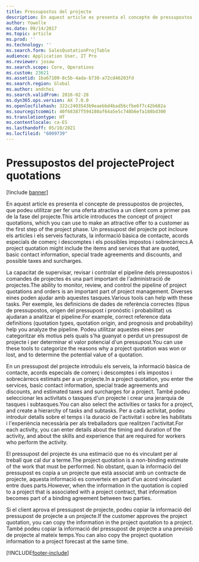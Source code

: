 ```yaml
---
title: Pressupostos del projecte
description: En aquest article es presenta el concepte de pressupostos de projectes, que podeu utilitzar per fer una oferta atractiva a un client com a primer pas de la fase del projecte. Un pressupost del projecte pot incloure els articles i els serveis facturats, la informació bàsica de contacte, acords especials de comerç i descomptes i els possibles impostos i sobrecàrrecs.
author: Yowelle
ms.date: 09/14/2017
ms.topic: article
ms.prod: ''
ms.technology: ''
ms.search.form: SalesQuotationProjTable
audience: Application User, IT Pro
ms.reviewer: josaw
ms.search.scope: Core, Operations
ms.custom: 23621
ms.assetid: 1ba67109-8c5b-4ada-b730-a72cd46203fd
ms.search.region: Global
ms.author: andchoi
ms.search.validFrom: 2016-02-28
ms.dyn365.ops.version: AX 7.0.0
ms.openlocfilehash: 322c2403543b9eaebbd4bad56cfbe6f7c42b682a
ms.sourcegitcommit: 40f68387f594180af64a5e5c748b6efa188bd300
ms.translationtype: HT
ms.contentlocale: ca-ES
ms.lasthandoff: 05/10/2021
ms.locfileid: "6009739"
---
```

# <a name="project-quotations"></a><span data-ttu-id="9aea6-104">Pressupostos del projecte</span><span class="sxs-lookup"><span data-stu-id="9aea6-104">Project quotations</span></span>

[!include [banner](../includes/banner.md)]

<span data-ttu-id="9aea6-105">En aquest article es presenta el concepte de pressupostos de projectes, que podeu utilitzar per fer una oferta atractiva a un client com a primer pas de la fase del projecte.</span><span class="sxs-lookup"><span data-stu-id="9aea6-105">This article introduces the concept of project quotations, which you can use to make an attractive offer to a customer as the first step of the project phase.</span></span> <span data-ttu-id="9aea6-106">Un pressupost del projecte pot incloure els articles i els serveis facturats, la informació bàsica de contacte, acords especials de comerç i descomptes i els possibles impostos i sobrecàrrecs.</span><span class="sxs-lookup"><span data-stu-id="9aea6-106">A project quotation might include the items and services that are quoted, basic contact information, special trade agreements and discounts, and possible taxes and surcharges.</span></span> 

<span data-ttu-id="9aea6-107">La capacitat de supervisar, revisar i controlar el pipeline dels pressupostos i comandes de projectes és una part important de l'administració de projectes.</span><span class="sxs-lookup"><span data-stu-id="9aea6-107">The ability to monitor, review, and control the pipeline of project quotations and orders is an important part of project management.</span></span> <span data-ttu-id="9aea6-108">Diverses eines poden ajudar amb aquestes tasques.</span><span class="sxs-lookup"><span data-stu-id="9aea6-108">Various tools can help with these tasks.</span></span> <span data-ttu-id="9aea6-109">Per exemple, les definicions de dades de referència correctes (tipus de pressupostos, origen del pressupost i pronòstic i probabilitat) us ajudaran a analitzar el pipeline.</span><span class="sxs-lookup"><span data-stu-id="9aea6-109">For example, correct reference data definitions (quotation types, quotation origin, and prognosis and probability) help you analyze the pipeline.</span></span> <span data-ttu-id="9aea6-110">Podeu utilitzar aquestes eines per categoritzar els motius pels quals s'ha guanyat o perdut un pressupost de projecte i per determinar el valor potencial d'un pressupost.</span><span class="sxs-lookup"><span data-stu-id="9aea6-110">You can use these tools to categorize the reasons why a project quotation was won or lost, and to determine the potential value of a quotation.</span></span> 

<span data-ttu-id="9aea6-111">En un pressupost del projecte introduïu els serveis, la informació bàsica de contacte, acords especials de comerç i descomptes i els impostos i sobrecàrrecs estimats per a un projecte.</span><span class="sxs-lookup"><span data-stu-id="9aea6-111">In a project quotation, you enter the services, basic contact information, special trade agreements and discounts, and estimated taxes and surcharges for a project.</span></span> <span data-ttu-id="9aea6-112">També podeu seleccionar les activitats o tasques d'un projecte i crear una jerarquia de tasques i subtasques.</span><span class="sxs-lookup"><span data-stu-id="9aea6-112">You can also select the activities or tasks for a project, and create a hierarchy of tasks and subtasks.</span></span> <span data-ttu-id="9aea6-113">Per a cada activitat, podeu introduir detalls sobre el temps i la duració de l'activitat i sobre les habilitats i l'experiència necessària per als treballadors que realitzen l'activitat.</span><span class="sxs-lookup"><span data-stu-id="9aea6-113">For each activity, you can enter details about the timing and duration of the activity, and about the skills and experience that are required for workers who perform the activity.</span></span> 

<span data-ttu-id="9aea6-114">El pressupost del projecte és una estimació que no és vinculant per al treball que cal dur a terme.</span><span class="sxs-lookup"><span data-stu-id="9aea6-114">The project quotation is a non-binding estimate of the work that must be performed.</span></span> <span data-ttu-id="9aea6-115">No obstant, quan la informació del pressupost es copia a un projecte que està associat amb un contracte de projecte, aquesta informació es converteix en part d'un acord vinculant entre dues parts.</span><span class="sxs-lookup"><span data-stu-id="9aea6-115">However, when the information in the quotation is copied to a project that is associated with a project contract, that information becomes part of a binding agreement between two parties.</span></span> 

<span data-ttu-id="9aea6-116">Si el client aprova el pressupost de projecte, podeu copiar la informació del pressupost de projecte a un projecte.</span><span class="sxs-lookup"><span data-stu-id="9aea6-116">If the customer approves the project quotation, you can copy the information in the project quotation to a project.</span></span> <span data-ttu-id="9aea6-117">També podeu copiar la informació del pressupost de projecte a una previsió de projecte al mateix temps.</span><span class="sxs-lookup"><span data-stu-id="9aea6-117">You can also copy the project quotation information to a project forecast at the same time.</span></span>





[!INCLUDE[footer-include](../includes/footer-banner.md)]